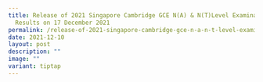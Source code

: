 ```yaml
---
title: Release of 2021 Singapore Cambridge GCE N(A) & N(T)Level Examination
  Results on 17 December 2021
permalink: /release-of-2021-singapore-cambridge-gce-n-a-n-t-level-examination-results-on-17-december-2021/
date: 2021-12-10
layout: post
description: ""
image: ""
variant: tiptap
---
```

